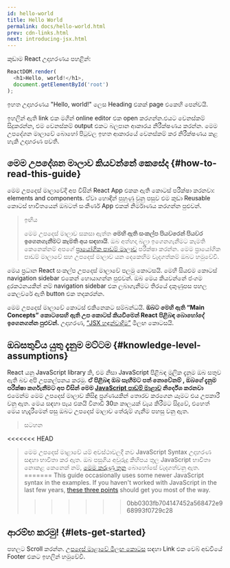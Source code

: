 ```yaml
---
id: hello-world
title: Hello World
permalink: docs/hello-world.html
prev: cdn-links.html
next: introducing-jsx.html
---
```


කුඩාම React උදාහරණය පහළින්:

```js
ReactDOM.render(
  <h1>Hello, world!</h1>,
  document.getElementById('root')
);
```

ඉහත උදාහරණය "Hello, world!" ලෙස Heading එකක් page එකෙහි පෙන්වයි.

[](codepen://hello-world)

ඉහලින් ඇති link එක මගින් online editor එක open කරගන්න.එයට වෙනස්කම් සිදුකරන්න, එම වෙනස්කම් output එකට බලපාන ආකාරය නිරීක්ෂණය කරන්න. මෙම උපදේශන මාලාවේ බොහෝ පිටුවල ඉහත ආකාරයේ  වෙනස්කම් කර නිරීක්ෂණය කළ හැකි උදාහරණ පවතී.


## මෙම උපදේශන මාලාව කියවන්නේ කෙසේද {#how-to-read-this-guide}

මෙම උපදෙස් මාලාවේදි අප විසින් React App එකක ඇති කොටස් පරීක්ෂා කරනවා: elements and components. ඒවා හොඳින් පුහුණු වුනු පසුව එම කුඩා Reusable කොටස් භාවිතයෙන් ඔබටත් සංකීර්ණ App එකක් නිර්මාණය කරගන්න පුළුවන්.

>ඉඟිය
>
>මෙම උපදෙස් මාලාව සකසා ඇත්ත **මෙහි ඇති සංකල්ප පියවරෙන් පියවර ඉගෙනගැනීමට කැමති අය සඳහායි**. ඔබ අත්හදා බලා ඉගෙනගැනීමට කැමති කෙනෙක්නම් අපගේ [ප්‍රායෝගික පාඩම් මාලාව](/tutorial/tutorial.html) පරීක්ෂා කරන්න. මෙම ප්‍රායෝගික පාඩම් මාලාවේ සහ උපදෙස් මාලාව යන දෙකෙහිම  වැදගත්කම් ඔබට හමුවේවි.

මෙය ප්‍රධාන React සංකල්ප උපදෙස් මාලාවේ පලමු කොටසයි. මෙහි සියළුම කොටස් navigation sidebar එකෙන් හොයාගන්න පුළුවන්. ඔබ මෙය කියවන්නේ ජංගම දුරකථනයකින් නම් navigation sidebar එක ලබාගැනීමට තිරයේ දකුණුපස පහල කෙලවරේ ඇති button එක තදකරන්න.

මෙම උපදෙස් මාලාවේ කොටස් එකිනෙකට සම්බන්ධයි. **ඔබට මෙහි ඇති “Main Concepts” කොටසෙහි ඇති උප කොටස් කියවීමෙන් React පිළිබඳ බොහෝදේ ඉගෙනගන්න පුළුවන්.** උදාහරණ, [“JSX හඳුන්වාදීම”](/docs/introducing-jsx.html) මීලඟ කොටසයි.

## ඔබසතුවිය යුතු දැනුම මට්ටම {#knowledge-level-assumptions}

React යනු JavaScript library කි, එම නිසා JavaScript  පිළිබඳ මූලික දැනුම ඔබ සතුව ඇති බව අපි උපකල්පනය කරමු. **ඒ  පිළිබඳ ඔබ සෑහීමට පත් නොවේනම් , ඔබගේ දැනුම පරීක්ෂා කර්ගැනීමට අප විසින් මෙම [JavaScript පාඩම් මාළාව](https://developer.mozilla.org/en-US/docs/Web/JavaScript/A_re-introduction_to_JavaScript) නිර්දේශ කරනවා** එමෙන්ම මෙම උපදෙස් මාලාව කිසිඳු ප්‍රශ්ණයකින් තොරව කරගෙන යෑමට එය උපකාරී වනු ඇත. මෙය සඳහා පැය එකයි විනාඩි 30ක කාලයක් වැය කිරීමට සිදුවේ, එහෙත් මෙය හැදෑරීමෙන් පසු ඔබට උපදෙස් මාලාව තේරුම් ගැනීම පහසු වනු ඇත.

>සටහන
>
<<<<<<< HEAD
>මෙම උපදෙස් මාළාවේ යම් අවස්ථාවලදී නව JavaScript Syntax උදාහරණ සඳහා භාවිතා කර ඇත. ඔබ පසුගිය අවුරුදු කිහිපය තුල JavaScript භාවිතා නොකළ කෙනෙක් නම්, [මෙම කරුණු තුන](https://gist.github.com/gaearon/683e676101005de0add59e8bb345340c) බොහෝසේ වැදගත්වනු ඇත.
=======
>This guide occasionally uses some newer JavaScript syntax in the examples. If you haven't worked with JavaScript in the last few years, [these three points](https://gist.github.com/gaearon/683e676101005de0add59e8bb345340c) should get you most of the way.
>>>>>>> 0bb0303fb704147452a568472e968993f0729c28


## ආරම්භ කරමු! {#lets-get-started}

පහලට Scroll කරන්න. [උපදෙස් මාළාවේ මීලඟ කොටස](/docs/introducing-jsx.html) සඳහා Link එක වෙබ් අඩවියේ Footer එකට ඉහලින් හමුවේවි.


